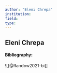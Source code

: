 ```yaml
---
author: "Eleni Chrepa"
institution:
field:
type:
---
```


## Eleni Chrepa
#### Bibliography:

![[@Randow2021-bi]]